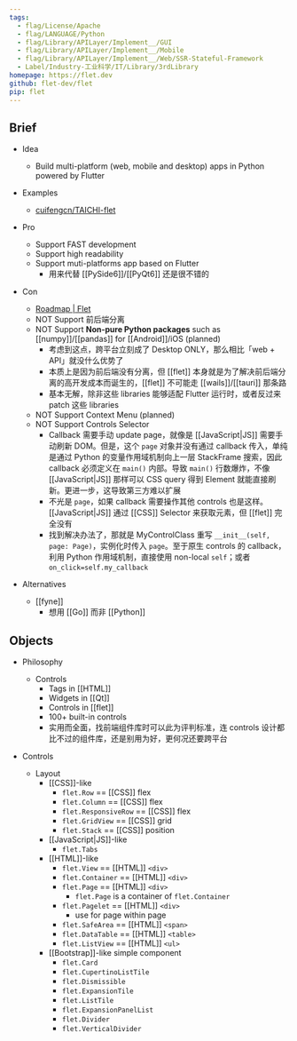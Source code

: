 ```yaml
---
tags:
  - flag/License/Apache
  - flag/LANGUAGE/Python
  - flag/Library/APILayer/Implement__/GUI
  - flag/Library/APILayer/Implement__/Mobile
  - flag/Library/APILayer/Implement__/Web/SSR-Stateful-Framework
  - Label/Industry-工业科学/IT/Library/3rdLibrary
homepage: https://flet.dev
github: flet-dev/flet
pip: flet
---
```


## Brief

- Idea
    - Build multi-platform (web, mobile and desktop) apps in Python powered by Flutter

- Examples
    - [cuifengcn/TAICHI-flet](https://github.com/cuifengcn/TAICHI-flet)

- Pro
    - Support FAST development
    - Support high readability
    - Support muti-platforms app based on Flutter
        - 用来代替 [[PySide6]]/[[PyQt6]] 还是很不错的

- Con
    - [Roadmap | Flet](https://flet.dev/roadmap)
    - NOT Support 前后端分离
    - NOT Support **Non-pure Python packages** such as [[numpy]]/[[pandas]] for [[Android]]/iOS (planned)
        - 考虑到这点，跨平台立刻成了 Desktop ONLY，那么相比「web + API」就没什么优势了
        - 本质上是因为前后端没有分离，但 [[flet]] 本身就是为了解决前后端分离的高开发成本而诞生的，[[flet]] 不可能走 [[wails]]/[[tauri]] 那条路
        - 基本无解，除非这些 libraries 能够适配 Flutter 运行时，或者反过来 patch 这些 libraries
    - NOT Support Context Menu (planned)
    - NOT Support Controls Selector
        - Callback 需要手动 update page，就像是 [[JavaScript|JS]] 需要手动刷新 DOM。但是，这个 `page` 对象并没有通过 callback 传入，单纯是通过 Python 的变量作用域机制向上一层 StackFrame 搜索，因此 callback 必须定义在 `main()` 内部。导致 `main()` 行数爆炸，不像 [[JavaScript|JS]] 那样可以 CSS query 得到 Element 就能直接刷新。更进一步，这导致第三方难以扩展
        - 不光是 `page`，如果 callback 需要操作其他 controls 也是这样。[[JavaScript|JS]] 通过 [[CSS]] Selector 来获取元素，但 [[flet]] 完全没有
        - 找到解决办法了，那就是 MyControlClass 重写 `__init__(self, page: Page)`，实例化时传入 `page`。至于原生 controls 的 callback，利用 Python 作用域机制，直接使用 non-local `self`；或者 `on_click=self.my_callback`

- Alternatives
    - [[fyne]]
        - 想用 [[Go]] 而非 [[Python]]

## Objects

- Philosophy
    - Controls
        - Tags in [[HTML]]
        - Widgets in [[Qt]]
        - Controls in [[flet]]
        - 100+ built-in controls
        - 实用而全面，找前端组件库时可以此为评判标准，连 controls 设计都比不过的组件库，还是别用为好，更何况还要跨平台

- Controls
    - Layout
        - [[CSS]]-like
            - `flet.Row` == [[CSS]] flex
            - `flet.Column` == [[CSS]] flex
            - `flet.ResponsiveRow` == [[CSS]] flex
            - `flet.GridView` == [[CSS]] grid
            - `flet.Stack` == [[CSS]] position
        - [[JavaScript|JS]]-like
            - `flet.Tabs`
        - [[HTML]]-like
            - `flet.View` == [[HTML]] `<div>`
            - `flet.Container` == [[HTML]] `<div>`
            - `flet.Page` == [[HTML]] `<div>`
                - `flet.Page` is a container of `flet.Container`
            - `flet.Pagelet` == [[HTML]] `<div>`
                - use for page within page
            - `flet.SafeArea` == [[HTML]] `<span>`
            - `flet.DataTable` == [[HTML]] `<table>`
            - `flet.ListView` == [[HTML]] `<ul>`
        - [[Bootstrap]]-like simple component
            - `flet.Card`
            - `flet.CupertinoListTile`
            - `flet.Dismissible`
            - `flet.ExpansionTile`
            - `flet.ListTile`
            - `flet.ExpansionPanelList`
            - `flet.Divider`
            - `flet.VerticalDivider`
